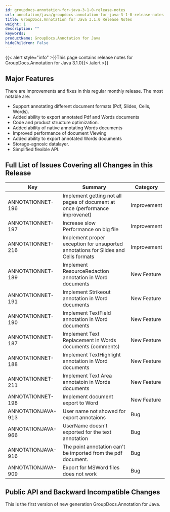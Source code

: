 ```yaml
---
id: groupdocs-annotation-for-java-3-1-0-release-notes
url: annotation/java/groupdocs-annotation-for-java-3-1-0-release-notes
title: GroupDocs.Annotation for Java 3.1.0 Release Notes
weight: 1
description: ""
keywords: 
productName: GroupDocs.Annotation for Java
hideChildren: False
---
```

{{< alert style="info" >}}This page contains release notes for GroupDocs.Annotation for Java 3.1.0{{< /alert >}}

## Major Features

There are improvements and fixes in this regular monthly release. The most notable are:

*   Support annotating different document formats (Pdf, Slides, Cells, Words).
*   Added ability to export annotated Pdf and Words documents
*   Code and product structure optimization.
*   Added ability of native annotating Words documents
*   Improved performance of document Viewing
*   Added ability to export annotated Words documents
*   Storage-agnosic datalayer.
*   Simplified flexible API.

## Full List of Issues Covering all Changes in this Release

| Key | Summary | Category |
| --- | --- | --- |
| ANNOTATIONNET-196 | Implement getting not all pages of document at once (performance improvenet) | Improvement |
| ANNOTATIONNET-197 | Increase slow Performance on big file | Improvement |
| ANNOTATIONNET-216 | Implement proper exception for unsuported annotations for Slides and Cells formats | Improvement |
| ANNOTATIONNET-189 | Implement ResourceRedaction annotation in Word documents | New Feature |
| ANNOTATIONNET-191 | Implement Strikeout annotation in Word documents | New Feature |
| ANNOTATIONNET-190 | Implement TextField annotation in Word documents | New Feature |
| ANNOTATIONNET-187 | Implement Text Replacement in Words documents (comments) | New Feature |
| ANNOTATIONNET-188 | Implement TextHighlight annotation in Word documents | New Feature |
| ANNOTATIONNET-211 | Implement Text Area annotatoin in Words documents | New Feature |
| ANNOTATIONNET-198 | Implement document export to Word | New Feature |
| ANNOTATIONJAVA-913 | User name not showed for export annotaions | Bug |
| ANNOTATIONJAVA-966 | UserName doesn't exported for the text annotation | Bug |
| ANNOTATIONJAVA-916 | The point annotation can't be imported from the pdf document. | Bug |
| ANNOTATIONJAVA-909 | Export for MSWord files does not work | Bug |

## Public API and Backward Incompatible Changes

This is the first version of new generation GroupDocs.Annotation for Java.
